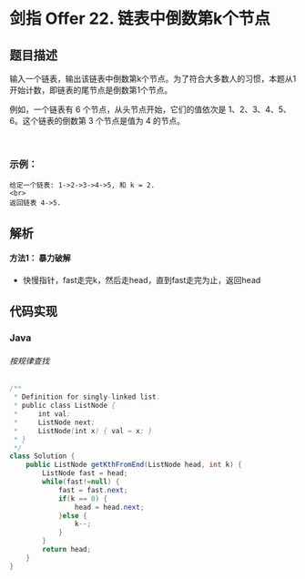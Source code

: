 # 剑指 Offer 22. 链表中倒数第k个节点

## 题目描述
输入一个链表，输出该链表中倒数第k个节点。为了符合大多数人的习惯，本题从1开始计数，即链表的尾节点是倒数第1个节点。

例如，一个链表有 6 个节点，从头节点开始，它们的值依次是 1、2、3、4、5、6。这个链表的倒数第 3 个节点是值为 4 的节点。

 

### 示例：
```
给定一个链表: 1->2->3->4->5, 和 k = 2.
<br>
返回链表 4->5.
```


## 解析
#### 方法1： 暴力破解
- 快慢指针，fast走完k，然后走head，直到fast走完为止，返回head


## 代码实现
### Java
###### 按规律查找
```Java
/**
 * Definition for singly-linked list.
 * public class ListNode {
 *     int val;
 *     ListNode next;
 *     ListNode(int x) { val = x; }
 * }
 */
class Solution {
    public ListNode getKthFromEnd(ListNode head, int k) {
        ListNode fast = head;
		while(fast!=null) {
			fast = fast.next;
			if(k == 0) {
				head = head.next;
			}else {
				k--;
			}
		}
		return head;
    }
}
```